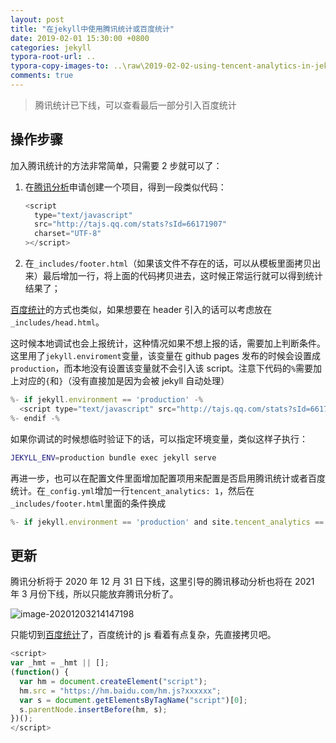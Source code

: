 ```yaml
---
layout: post
title: "在jekyll中使用腾讯统计或百度统计"
date: 2019-02-01 15:30:00 +0800
categories: jekyll
typora-root-url: ..
typora-copy-images-to: ..\raw\2019-02-02-using-tencent-analytics-in-jekyll
comments: true
---
```


> 腾讯统计已下线，可以查看最后一部分引入百度统计

## 操作步骤

加入腾讯统计的方法非常简单，只需要 2 步就可以了：

1. 在[腾讯分析](https://ta.qq.com/)申请创建一个项目，得到一段类似代码：

   ```javascript
   <script
     type="text/javascript"
     src="http://tajs.qq.com/stats?sId=66171907"
     charset="UTF-8"
   ></script>
   ```

2. 在`_includes/footer.html`（如果该文件不存在的话，可以从模板里面拷贝出来）最后增加一行，将上面的代码拷贝进去，这时候正常运行就可以得到统计结果了；

[百度统计](https://tongji.baidu.com)的方式也类似，如果想要在 header 引入的话可以考虑放在`_includes/head.html`。

这时候本地调试也会上报统计，这种情况如果不想上报的话，需要加上判断条件。这里用了`jekyll.enviroment`变量，该变量在 github pages 发布的时候会设置成`production`，而本地没有设置该变量就不会引入该 script。注意下代码的`%`需要加上对应的`{`和`}`（没有直接加是因为会被 jekyll 自动处理）

```javascript
%- if jekyll.environment == 'production' -%
  <script type="text/javascript" src="http://tajs.qq.com/stats?sId=66171907" charset="UTF-8"></script>
%- endif -%
```

如果你调试的时候想临时验证下的话，可以指定环境变量，类似这样子执行：

```bash
JEKYLL_ENV=production bundle exec jekyll serve
```

再进一步，也可以在配置文件里面增加配置项用来配置是否启用腾讯统计或者百度统计。在`_config.yml`增加一行`tencent_analytics: 1`，然后在`_includes/footer.html`里面的条件换成

```javascript
%- if jekyll.environment == 'production' and site.tencent_analytics == 1 -%
```

## 更新

腾讯分析将于 2020 年 12 月 31 日下线，这里引导的腾讯移动分析也将在 2021 年 3 月份下线，所以只能放弃腾讯分析了。

![image-20201203214147198](https://pic-1251468582.picsh.myqcloud.com/pic/2021/11/04/49ed9a.png)

只能切到[百度统计](https://tongji.baidu.com/sc-web)了，百度统计的 js 看着有点复杂，先直接拷贝吧。

```javascript
<script>
var _hmt = _hmt || [];
(function() {
  var hm = document.createElement("script");
  hm.src = "https://hm.baidu.com/hm.js?xxxxxx";
  var s = document.getElementsByTagName("script")[0];
  s.parentNode.insertBefore(hm, s);
})();
</script>

```
